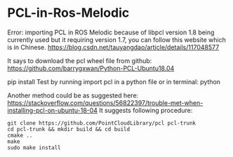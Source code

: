 # PCL-in-Ros-Melodic

Error: importing PCL in ROS Melodic because of libpcl version 1.8 being currently used but it requiring version 1.7, you can follow this website which is in Chinese. https://blog.csdn.net/tauyangdao/article/details/117048577

It says to download the pcl wheel file from github:  https://github.com/barrygxwan/Python-PCL-Ubuntu18.04

pip install <the downloaded file>
Test by running import pcl in a python file or in terminal: python
  
Another method could be as suggested here: https://stackoverflow.com/questions/56822397/trouble-met-when-installing-pcl-on-ubuntu-18-04
It suggests following procedure:
```
git clone https://github.com/PointCloudLibrary/pcl pcl-trunk
cd pcl-trunk && mkdir build && cd build
cmake ..
make
sudo make install
```
